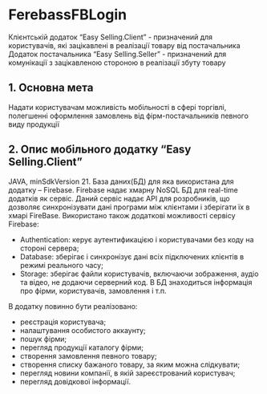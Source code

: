 # FerebassFBLogin
Клієнтській додаток “Easy Selling.Client” - призначений для користувачів, які зацікавлені в реалізації товару від постачальника
Додаток постачальника “Easy Selling.Seller” - призначений для комунікації з зацікавленою стороною в реалізації збуту товару

## 1.	Основна мета
  Надати користувачам можливість мобільності в сфері торгівлі, полегшенні оформлення замовлень від фірм-постачальників певного виду продукції

## 2. Опис мобільного додатку “Easy Selling.Client”
JAVA, minSdkVersion 21.
База даних(БД) для яка використана для додатку – Firebase. Firebase надає хмарну NoSQL БД для real-time додатків як сервіс. Даний сервіс надає API для розробників, що дозволяє синхронізувати дані програми між клієнтами і зберігати їх в хмарі FireBase.
Використано також додаткові можливості сервісу Firebase:
 - Authentication: керує аутентификацією і користувачами без коду на стороні сервера;
 - Database: зберігає і синхронізує дані всіх підключених клієнтів в режимі реального часу;
 - Storage: зберігає файли користувачів, включаючи зображення, аудіо та відео, не додаючи серверний код.
В БД знаходиться інформація про фірми, користувачів, замовлення і т.п.

В додатку повинно бути реалізовано:
 - реєстрація користувача;
 - налаштування особистого аккаунту;
 - пошук фірми;
 - перегляд продукції каталогу фірми;
 - створення замовлення певного товару;
 - створення списку бажаного товару, за яким можна слідкувати;
 - перегляд новини компанії, в якій зареєстрований користувач; 
 - перегляд довідкової інформації.

